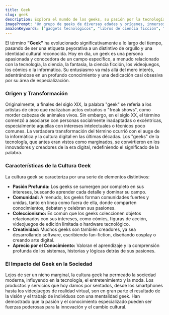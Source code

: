 ```yaml
---
title: Geek
slug: geek
description: Explora el mundo de los geeks, su pasión por la tecnología, la ciencia ficción y los videojuegos, y cómo han transformado la cultura moderna.
imagePrompt: "Un grupo de geeks de diversas edades y orígenes, inmersos en sus pasiones: uno programando, otro leyendo un cómic, y otro jugando a un videojuego, con un fondo que mezcla elementos tecnológicos y fantásticos."
amazonKeywords: ["gadgets tecnológicos", "libros de ciencia ficción", "videojuegos de rol", "merchandising geek", "figuras de acción"]
---
```


El término **"Geek"** ha evolucionado significativamente a lo largo del tiempo, pasando de ser una etiqueta peyorativa a un distintivo de orgullo y una identidad cultural reconocida. Hoy en día, un geek es una persona apasionada y conocedora de un campo específico, a menudo relacionado con la tecnología, la ciencia, la fantasía, la ciencia ficción, los videojuegos, los cómics o la informática. Su entusiasmo va más allá del mero interés, adentrándose en un profundo conocimiento y una dedicación casi obsesiva por su área de especialización.

### Origen y Transformación

Originalmente, a finales del siglo XIX, la palabra "geek" se refería a los artistas de circo que realizaban actos extraños o "freak shows", como morder cabezas de animales vivos. Sin embargo, en el siglo XX, el término comenzó a asociarse con personas socialmente inadaptadas o excéntricas, especialmente aquellas con intereses intelectuales o técnicos poco comunes. La verdadera transformación del término ocurrió con el auge de la informática y la cultura digital en las últimas décadas. Los "geeks" de la tecnología, que antes eran vistos como marginados, se convirtieron en los innovadores y creadores de la era digital, redefiniendo el significado de la palabra.

### Características de la Cultura Geek

La cultura geek se caracteriza por una serie de elementos distintivos:

*   **Pasión Profunda:** Los geeks se sumergen por completo en sus intereses, buscando aprender cada detalle y dominar su campo.
*   **Comunidad:** A menudo, los geeks forman comunidades fuertes y unidas, tanto en línea como fuera de ella, donde comparten conocimientos, debaten y celebran sus pasiones.
*   **Coleccionismo:** Es común que los geeks coleccionen objetos relacionados con sus intereses, como cómics, figuras de acción, videojuegos de edición limitada o hardware tecnológico.
*   **Creatividad:** Muchos geeks son también creadores, ya sea desarrollando software, escribiendo fan-fiction, diseñando cosplay o creando arte digital.
*   **Aprecio por el Conocimiento:** Valoran el aprendizaje y la comprensión profunda de los sistemas, historias y lógicas detrás de sus pasiones.

### El Impacto del Geek en la Sociedad

Lejos de ser un nicho marginal, la cultura geek ha permeado la sociedad moderna, influyendo en la tecnología, el entretenimiento y la moda. Los productos y servicios que hoy damos por sentados, desde los smartphones hasta los videojuegos de realidad virtual, son en gran parte el resultado de la visión y el trabajo de individuos con una mentalidad geek. Han demostrado que la pasión y el conocimiento especializado pueden ser fuerzas poderosas para la innovación y el cambio cultural.
